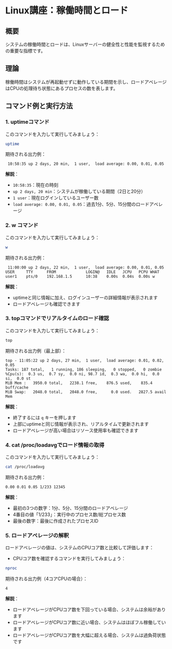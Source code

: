 # Linux講座：稼働時間とロード

## 概要
システムの稼働時間とロードは、Linuxサーバーの健全性と性能を監視するための重要な指標です。

## 理論
稼働時間はシステムが再起動せずに動作している期間を示し、ロードアベレージはCPUの処理待ち状態にあるプロセスの数を表します。

## コマンド例と実行方法

### 1. uptimeコマンド

このコマンドを入力して実行してみましょう：

```bash
uptime
```

期待される出力例：
```
 10:58:35 up 2 days, 20 min,  1 user,  load average: 0.00, 0.01, 0.05
```

**解説**：
- `10:58:35`：現在の時刻
- `up 2 days, 20 min`：システムが稼働している期間（2日と20分）
- `1 user`：現在ログインしているユーザー数
- `load average: 0.00, 0.01, 0.05`：過去1分、5分、15分間のロードアベレージ

### 2. w コマンド

このコマンドを入力して実行してみましょう：

```bash
w
```

期待される出力例：
```
 11:00:00 up 2 days, 22 min,  1 user,  load average: 0.00, 0.01, 0.05
USER     TTY      FROM             LOGIN@   IDLE   JCPU   PCPU WHAT
user1    pts/0    192.168.1.5      10:38    0.00s  0.04s  0.00s w
```

**解説**：
- uptimeと同じ情報に加え、ログインユーザーの詳細情報が表示されます
- ロードアベレージも確認できます

### 3. topコマンドでリアルタイムのロード確認

このコマンドを入力して実行してみましょう：

```bash
top
```

期待される出力例（最上部）：
```
top - 11:05:22 up 2 days, 27 min,  1 user,  load average: 0.01, 0.02, 0.05
Tasks: 187 total,   1 running, 186 sleeping,   0 stopped,   0 zombie
%Cpu(s):  0.3 us,  0.7 sy,  0.0 ni, 98.7 id,  0.3 wa,  0.0 hi,  0.0 si,  0.0 st
MiB Mem :   3950.0 total,   2238.1 free,    876.5 used,    835.4 buff/cache
MiB Swap:   2048.0 total,   2048.0 free,      0.0 used.   2827.5 avail Mem
```

**解説**：
- 終了するには `q` キーを押します
- 上部にuptimeと同じ情報が表示され、リアルタイムで更新されます
- ロードアベレージが高い場合はリソース使用率も確認できます

### 4. cat /proc/loadavgでロード情報の取得

このコマンドを入力して実行してみましょう：

```bash
cat /proc/loadavg
```

期待される出力例：
```
0.00 0.01 0.05 1/233 12345
```

**解説**：
- 最初の3つの数字：1分、5分、15分間のロードアベレージ
- 4番目の値「1/233」：実行中のプロセス数/総プロセス数
- 最後の数字：最後に作成されたプロセスID

### 5. ロードアベレージの解釈

ロードアベレージの値は、システムのCPUコア数と比較して評価します：

- CPUコア数を確認するコマンドを実行してみましょう：

```bash
nproc
```

期待される出力例（4コアCPUの場合）：
```
4
```

**解説**：
- ロードアベレージがCPUコア数を下回っている場合、システムは余裕があります
- ロードアベレージがCPUコア数に近い場合、システムはほぼフル稼働しています
- ロードアベレージがCPUコア数を大幅に超える場合、システムは過負荷状態です
